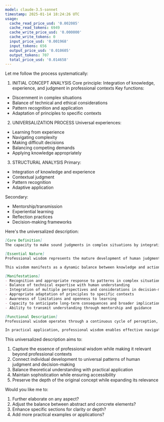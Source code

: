 ```yaml
---
model: claude-3.5-sonnet
timestamp: 2025-01-14 18:24:26 UTC
usage:
  cache_read_price_usd: '0.002085'
  cache_read_tokens: 6949
  cache_write_price_usd: '0.000000'
  cache_write_tokens: 0
  input_price_usd: '0.001968'
  input_tokens: 656
  output_price_usd: '0.010605'
  output_tokens: 707
  total_price_usd: '0.014658'
---
```


Let me follow the process systematically:

1. INITIAL CONCEPT ANALYSIS
Core principle: Integration of knowledge, experience, and judgment in professional contexts
Key functions: 
- Discernment in complex situations
- Balance of technical and ethical considerations
- Pattern recognition and application
- Adaptation of principles to specific contexts

2. UNIVERSALIZATION PROCESS
Universal experiences:
- Learning from experience
- Navigating complexity
- Making difficult decisions
- Balancing competing demands
- Applying knowledge appropriately

3. STRUCTURAL ANALYSIS
Primary:
- Integration of knowledge and experience
- Contextual judgment
- Pattern recognition
- Adaptive application

Secondary:
- Mentorship/transmission
- Experiential learning
- Reflection practices
- Decision-making frameworks

Here's the universalized description:

```markdown
[Core Definition]
The capacity to make sound judgments in complex situations by integrating knowledge, experience, and understanding. It manifests as the ability to recognize patterns, anticipate consequences, and apply principles appropriately across varying contexts while maintaining awareness of broader implications and ethical considerations.

[Essential Nature]
Professional wisdom represents the mature development of human judgment and decision-making capacity within domains of specialized knowledge and responsibility. It transcends mere technical expertise by incorporating deep understanding of contexts, relationships, and consequences. This quality emerges through the integration of explicit knowledge with tacit understanding, theoretical principles with practical experience, and technical considerations with human factors.

This wisdom manifests as a dynamic balance between knowledge and action, certainty and humility, established principles and adaptive responses. It enables effective navigation of complexity while maintaining ethical integrity and professional purpose.

[Manifestations]
- Recognition and appropriate response to patterns in complex situations
- Balance of technical expertise with human understanding
- Integration of multiple perspectives and considerations in decision-making
- Appropriate adaptation of principles to specific contexts
- Awareness of limitations and openness to learning
- Capacity to anticipate long-term consequences and broader implications
- Ability to transmit understanding through mentorship and guidance

[Functional Description]
Professional wisdom operates through a continuous cycle of perception, integration, and action. It begins with heightened awareness of situation patterns and relevant factors, processes these through accumulated experience and knowledge frameworks, and manifests in calibrated responses that balance multiple considerations. This quality develops through deliberate practice, reflective experience, and active engagement with complex challenges.

In practical application, professional wisdom enables effective navigation of uncertain or novel situations, balanced consideration of competing demands, and appropriate application of knowledge to specific contexts. It manifests as both decisive action when needed and thoughtful restraint when appropriate, always guided by an integrated understanding of professional purpose and ethical responsibility.
```

This universalized description aims to:
1. Capture the essence of professional wisdom while making it relevant beyond professional contexts
2. Connect individual development to universal patterns of human judgment and decision-making
3. Balance theoretical understanding with practical application
4. Maintain sophistication while ensuring accessibility
5. Preserve the depth of the original concept while expanding its relevance

Would you like me to:
1. Further elaborate on any aspect?
2. Adjust the balance between abstract and concrete elements?
3. Enhance specific sections for clarity or depth?
4. Add more practical examples or applications?